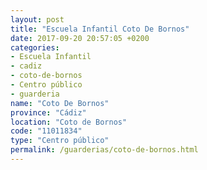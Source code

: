 ```yaml
---
layout: post
title: "Escuela Infantil Coto De Bornos"
date: 2017-09-20 20:57:05 +0200
categories:
- Escuela Infantil
- cadiz
- coto-de-bornos
- Centro público
- guarderia
name: "Coto De Bornos"
province: "Cádiz"
location: "Coto de Bornos"
code: "11011834"
type: "Centro público"
permalink: /guarderias/coto-de-bornos.html
---
```

